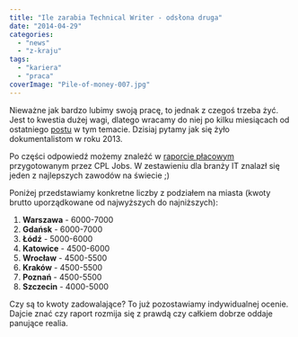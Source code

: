 ```yaml
---
title: "Ile zarabia Technical Writer - odsłona druga"
date: "2014-04-29"
categories:
  - "news"
  - "z-kraju"
tags:
  - "kariera"
  - "praca"
coverImage: "Pile-of-money-007.jpg"
---
```


Nieważne jak bardzo lubimy swoją pracę, to jednak z czegoś trzeba żyć. Jest to kwestia dużej wagi, dlatego wracamy do niej po kilku miesiącach od ostatniego [postu](http://techwriter.pl/ile-zarabia-technical-writer/ "Ile zarabia technical writer?") w tym temacie. Dzisiaj pytamy jak się żyło dokumentalistom w roku 2013.

Po części odpowiedź możemy znaleźć w [raporcie płacowym](https://www.google.pl/url?sa=t&source=web&rct=j&ei=g4lZU92SDKGB4gT7-IGQAQ&url=http://cpljobs.pl/Documents/CPL%2520Jobs%2520-%2520Raport%2520P%25C5%2582acowy%25202014%2520-%2520Podsumowanie%25202013.pdf&cd=1&ved=0CCYQFjAA&usg=AFQjCNEWD09fLWCV4vXW2CNkwmmGC4WdNQ) przygotowanym przez CPL Jobs. W zestawieniu dla branży IT znalazł się jeden z najlepszych zawodów na świecie ;)

Poniżej przedstawiamy konkretne liczby z podziałem na miasta (kwoty brutto uporządkowane od najwyższych do najniższych):

1. **Warszawa** - 6000-7000
2. **Gdańsk** - 6000-7000
3. **Łódź** - 5000-6000
4. **Katowice** - 4500-6000
5. **Wrocław** - 4500-5500
6. **Kraków** - 4500-5500
7. **Poznań** - 4500-5500
8. **Szczecin** - 4000-5000

Czy są to kwoty zadowalające? To już pozostawiamy indywidualnej ocenie. Dajcie znać czy raport rozmija się z prawdą czy całkiem dobrze oddaje panujące realia.
